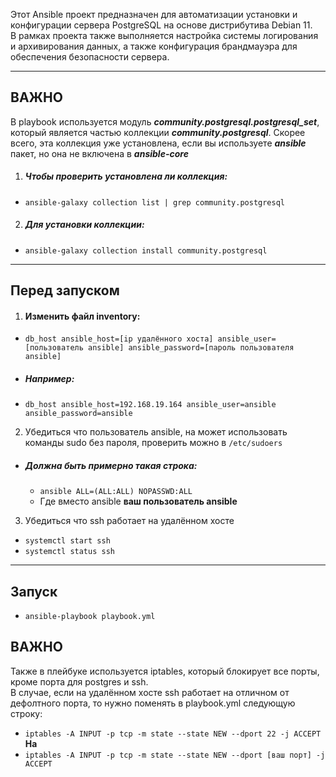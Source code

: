 Этот Ansible проект предназначен для автоматизации установки и конфигурации сервера PostgreSQL на основе дистрибутива Debian 11.  
В рамках проекта также выполняется настройка системы логирования и архивирования данных, а также конфигурация брандмауэра для обеспечения безопасности сервера.

---
## ВАЖНО  
В playbook используется модуль ***community.postgresql.postgresql_set***, который является частью коллекции ***community.postgresql***. Скорее всего, эта коллекция уже установлена, если вы используете ***ansible*** пакет, но она не включена в ***ansible-core***  
  
1. ##### Чтобы проверить установлена ли коллекция:  
- `ansible-galaxy collection list | grep community.postgresql` 
  
2. ##### Для установки коллекции:  
- `ansible-galaxy collection install community.postgresql`  

---
## Перед запуском  
1. #### Изменить файл **inventory:**  
- `db_host ansible_host=[ip удалённого хоста] ansible_user=[пользователь ansible] ansible_password=[пароль пользователя ansible]`  
  
- ##### Например:  
- `db_host ansible_host=192.168.19.164 ansible_user=ansible ansible_password=ansible`  
  
2. Убедиться что пользователь ansible, на  может использовать команды sudo без пароля, проверить можно в `/etc/sudoers`
- ##### Должна быть примерно такая строка:  
  - `ansible ALL=(ALL:ALL) NOPASSWD:ALL`  
  - Где вместо ansible **ваш пользователь ansible**  

3. Убедиться что ssh работает на удалённом хосте
- `systemctl start ssh`  
- `systemctl status ssh`  
---
## Запуск  
- `ansible-playbook playbook.yml`
## ВАЖНО  
Также в плейбуке используется iptables, который блокирует все порты, кроме порта для postgres и ssh.  
В случае, если на удалённом хосте ssh работает на отличном от дефолтного порта, то нужно поменять в playbook.yml следующую строку:  
- `iptables -A INPUT -p tcp -m state --state NEW --dport 22 -j ACCEPT`  
**На**  
- `iptables -A INPUT -p tcp -m state --state NEW --dport [ваш порт] -j ACCEPT`

